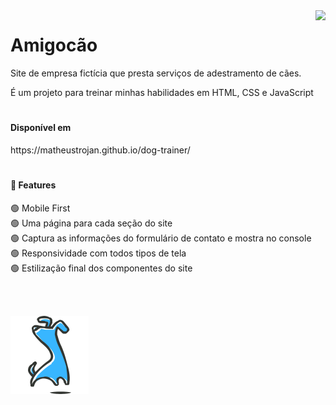 <img src="src/images/dog-trainer.gif" align="right"/>

<h1>
Amigocão 
</h1>

<p>Site de empresa fictícia que presta serviços de adestramento de cães.</p>
<p>É um projeto para treinar minhas habilidades em HTML, CSS e JavaScript</p>
 
#

<h4> Disponível em </h4>
https://matheustrojan.github.io/dog-trainer/

#

<h4>
🚀 Features
</h4>

🟢 Mobile First <br>
🟢 Uma página para cada seção do site <br>
🟢 Captura as informações do formulário de contato e mostra no console <br>
🟢 Responsividade com todos tipos de tela <br>
🟢 Estilização final dos componentes do site <br>

<br><br>

<img src="src/images/logo2.png" align="left" width="125"/>
